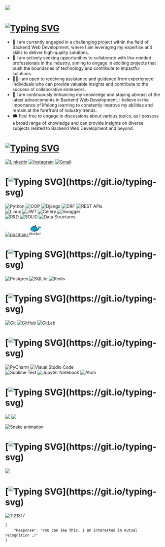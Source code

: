 [![](https://visitcount.itsvg.in/api?id=mr-ghodsiniya&icon=5&color=1)](https://visitcount.itsvg.in)

# [![Typing SVG](https://readme-typing-svg.demolab.com?font=Fira+Code&weight=600&size=34&duration=3300&color=ADBAC7&center=false&vCenter=true&repeat=true&width=700&lines=Hi+👋+I'm+Amir;A+Backend+Developer+🎭🪄☕️)](https://git.io/typing-svg)
* 🎈 I am currently engaged in a challenging project within the field of Backend Web Development, where I am leveraging my expertise and skills to deliver high-quality solutions.
* 👥️ I am actively seeking opportunities to collaborate with like-minded professionals in the industry, aiming to engage in exciting projects that push the boundaries of technology and contribute to impactful solutions.
* 🤝🏻 I am open to receiving assistance and guidance from experienced individuals who can provide valuable insights and contribute to the success of collaborative endeavors.
* 🍃 I am continuously enhancing my knowledge and staying abreast of the latest advancements in Backend Web Development. I believe in the importance of lifelong learning to constantly improve my abilities and remain at the forefront of industry trends.
* 🗯 Feel free to engage in discussions about various topics, as I possess a broad range of knowledge and can provide insights on diverse subjects related to Backend Web Development and beyond.

# [![Typing SVG](https://readme-typing-svg.demolab.com?font=Fira+Code&weight=600&size=34&duration=3000&color=ADBAC7&center=false&vCenter=true&repeat=false&width=700&lines=My+🌐+=>+Connect+with+me)](https://git.io/typing-svg)
<a href="https://www.linkedin.com/in/mr-ghodsiniya/">![LinkedIn](https://img.shields.io/badge/linkedin-%230077B5.svg?style=for-the-badge&logo=linkedin&logoColor=white)</a>
<a href="https://instagram.com/mr_ghodsiniya">![Instagram](https://img.shields.io/badge/Instagram-%23E4405F.svg?style=for-the-badge&logo=Instagram&logoColor=white)</a>
<a href="mailto: amir.ghodsiniya01@gmail.com">![Gmail](https://img.shields.io/badge/Gmail-D14836?style=for-the-badge&logo=gmail&logoColor=white)</a>

# [![Typing SVG](https://readme-typing-svg.demolab.com?font=Fira+Code&weight=600&size=34&duration=3000&color=ADBAC7&center=false&vCenter=true&repeat=false&width=700&lines=💻+Language+and+...:)](https://git.io/typing-svg)
![Python](https://img.shields.io/badge/Python-3670A0?style=for-the-badge&logo=python&logoColor=ffdd54)
![OOP](https://img.shields.io/badge/OOP-FF6F00?style=for-the-badge&logo=python&logoColor=white)
![Django](https://img.shields.io/badge/Django-092E20?style=for-the-badge&logo=django&logoColor=white)
![DRF](https://img.shields.io/badge/DRF-%2300BFFF.svg?style=for-the-badge&logo=django&logoColor=white)
![REST APIs](https://img.shields.io/badge/REST%20APIs-%2300FF00.svg?style=for-the-badge&logo=rest-api&logoColor=white) <br/>
![Linux](https://img.shields.io/badge/Linux-FCC624?style=for-the-badge&logo=linux&logoColor=black)
![JWT](https://img.shields.io/badge/JWT-black?style=for-the-badge&logo=JSON%20Web%20Tokens)
![Celery](https://img.shields.io/badge/celery-%230C7BDC.svg?style=for-the-badge&logo=celery&logoColor=white)
![Swagger](https://img.shields.io/badge/-Swagger-%23Clojure?style=for-the-badge&logo=swagger&logoColor=white) <br/>
![R&D](https://img.shields.io/badge/R&D-FF4088?style=for-the-badge&logo=flask&logoColor=white)
![SOLID](https://img.shields.io/badge/SOLID-009688?style=for-the-badge&logo=python&logoColor=white)
![Data Structures](https://img.shields.io/badge/Data_Structures-4CAF50?style=for-the-badge&logo=datastructures&logoColor=white)
<p align="left">
 <a href="https://postman.com" target="_blank" rel="noreferrer"> <img src="https://www.vectorlogo.zone/logos/getpostman/getpostman-icon.svg" alt="postman" width="40" height="40"/> </a>
 <a href="https://www.docker.com/" target="_blank" rel="noreferrer"> <img src="https://raw.githubusercontent.com/devicons/devicon/master/icons/docker/docker-original-wordmark.svg" alt="docker" width="40" height="40"/> </a>
</p>

# [![Typing SVG](https://readme-typing-svg.demolab.com?font=Fira+Code&weight=600&size=34&duration=3000&color=ADBAC7&center=false&vCenter=true&repeat=false&width=700&lines=💾+Database+/+Cache:)](https://git.io/typing-svg)
![Postgres](https://img.shields.io/badge/postgres-%23316192.svg?style=for-the-badge&logo=postgresql&logoColor=white)
![SQLite](https://img.shields.io/badge/sqlite-%2307405e.svg?style=for-the-badge&logo=sqlite&logoColor=white)
![Redis](https://img.shields.io/badge/redis-%23DD0031.svg?style=for-the-badge&logo=redis&logoColor=white)

# [![Typing SVG](https://readme-typing-svg.demolab.com?font=Fira+Code&weight=600&size=34&duration=3000&color=ADBAC7&center=false&vCenter=true&repeat=false&width=700&lines=⏳️+Version+Control:)](https://git.io/typing-svg)
![Git](https://img.shields.io/badge/git-%23F05033.svg?style=for-the-badge&logo=git&logoColor=white)
![GitHub](https://img.shields.io/badge/github-%23121011.svg?style=for-the-badge&logo=github&logoColor=white)
![GitLab](https://img.shields.io/badge/gitlab-%23181717.svg?style=for-the-badge&logo=gitlab&logoColor=white)

# [![Typing SVG](https://readme-typing-svg.demolab.com?font=Fira+Code&weight=600&size=34&duration=3000&color=ADBAC7&center=false&vCenter=true&repeat=false&width=700&lines=🖥+IDE+/+Editor:)](https://git.io/typing-svg)
![PyCharm](https://img.shields.io/badge/pycharm-143?style=for-the-badge&logo=pycharm&logoColor=black&color=black&labelColor=green)
![Visual Studio Code](https://img.shields.io/badge/Visual%20Studio%20Code-0078d7.svg?style=for-the-badge&logo=visual-studio-code&logoColor=white) <br/>
![Sublime Text](https://img.shields.io/badge/sublime_text-%23575757.svg?style=for-the-badge&logo=sublime-text&logoColor=important)
![Jupyter Notebook](https://img.shields.io/badge/jupyter-%23FA0F00.svg?style=for-the-badge&logo=jupyter&logoColor=white)
![Atom](https://img.shields.io/badge/Atom-%2366595C.svg?style=for-the-badge&logo=atom&logoColor=white)

# [![Typing SVG](https://readme-typing-svg.demolab.com?font=Fira+Code&weight=600&size=34&duration=3000&color=ADBAC7&center=false&vCenter=true&repeat=false&width=700&lines=📊+GitHub+Stats:)](https://git.io/typing-svg)
![](https://github-readme-stats.vercel.app/api?username=mr-ghodsiniya&theme=vue-dark&hide_border=false&show_icons=true&include_all_commits=false&count_private=true)
![](https://github-readme-stats.vercel.app/api/top-langs/?username=mr-ghodsiniya&theme=vue-dark&hide_border=false&include_all_commits=true&count_private=true&layout=compact)

![Snake animation](https://github.com/mr-ghodsiniya/mr-ghodsiniya/blob/output/github-contribution-grid-snake.svg)

# [![Typing SVG](https://readme-typing-svg.demolab.com?font=Fira+Code&weight=600&size=34&duration=3000&color=ADBAC7&center=false&vCenter=true&repeat=false&width=700&lines=📉+Record:)](https://git.io/typing-svg)
![](https://github-readme-streak-stats.herokuapp.com/?user=mr-ghodsiniya&theme=vue-dark&include_all_commits=true&count_private=true&hide_border=false)

# [![Typing SVG](https://readme-typing-svg.demolab.com?font=Fira+Code&weight=600&size=34&duration=3000&color=ADBAC7&center=false&vCenter=true&repeat=false&width=700&lines=💭+Also+🏡:)](https://git.io/typing-svg)
![1121317](https://user-images.githubusercontent.com/48970605/233646984-4c26ac3f-b567-4d38-8541-dfdbe371da9b.png)

```
{
    "Response": "You can see this, I am interested in mutual recognition ;)"
}
```
